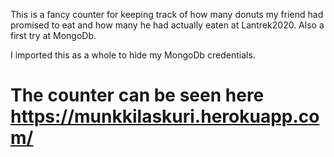 This is a fancy counter for keeping track of how many donuts my friend had promised to eat and how many he had actually eaten at Lantrek2020.
Also a first try at MongoDb.

I imported this as a whole to hide my MongoDb credentials.

# The counter can be seen here https://munkkilaskuri.herokuapp.com/
